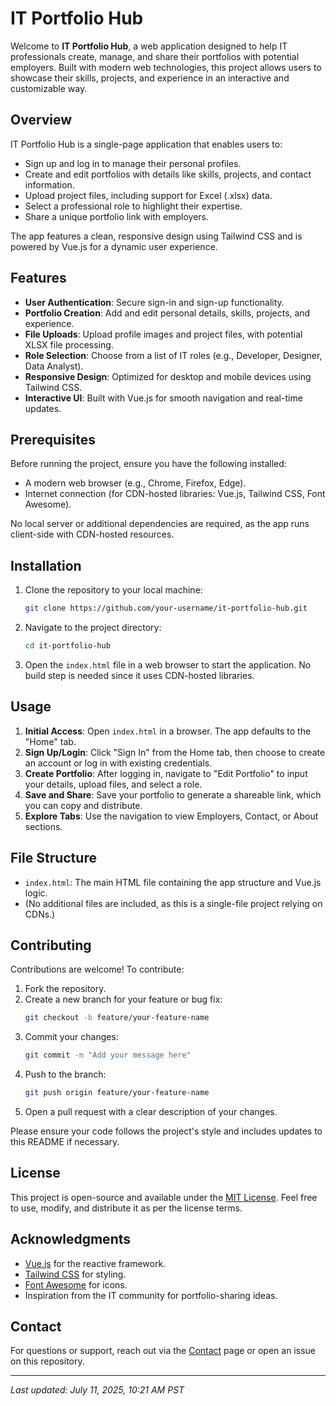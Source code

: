 # IT Portfolio Hub

Welcome to **IT Portfolio Hub**, a web application designed to help IT professionals create, manage, and share their portfolios with potential employers. Built with modern web technologies, this project allows users to showcase their skills, projects, and experience in an interactive and customizable way.

## Overview

IT Portfolio Hub is a single-page application that enables users to:
- Sign up and log in to manage their personal profiles.
- Create and edit portfolios with details like skills, projects, and contact information.
- Upload project files, including support for Excel (.xlsx) data.
- Select a professional role to highlight their expertise.
- Share a unique portfolio link with employers.

The app features a clean, responsive design using Tailwind CSS and is powered by Vue.js for a dynamic user experience.

## Features

- **User Authentication**: Secure sign-in and sign-up functionality.
- **Portfolio Creation**: Add and edit personal details, skills, projects, and experience.
- **File Uploads**: Upload profile images and project files, with potential XLSX file processing.
- **Role Selection**: Choose from a list of IT roles (e.g., Developer, Designer, Data Analyst).
- **Responsive Design**: Optimized for desktop and mobile devices using Tailwind CSS.
- **Interactive UI**: Built with Vue.js for smooth navigation and real-time updates.

## Prerequisites

Before running the project, ensure you have the following installed:
- A modern web browser (e.g., Chrome, Firefox, Edge).
- Internet connection (for CDN-hosted libraries: Vue.js, Tailwind CSS, Font Awesome).

No local server or additional dependencies are required, as the app runs client-side with CDN-hosted resources.

## Installation

1. Clone the repository to your local machine:
   ```bash
   git clone https://github.com/your-username/it-portfolio-hub.git
   ```
2. Navigate to the project directory:
   ```bash
   cd it-portfolio-hub
   ```
3. Open the `index.html` file in a web browser to start the application. No build step is needed since it uses CDN-hosted libraries.

## Usage

1. **Initial Access**: Open `index.html` in a browser. The app defaults to the "Home" tab.
2. **Sign Up/Login**: Click "Sign In" from the Home tab, then choose to create an account or log in with existing credentials.
3. **Create Portfolio**: After logging in, navigate to "Edit Portfolio" to input your details, upload files, and select a role.
4. **Save and Share**: Save your portfolio to generate a shareable link, which you can copy and distribute.
5. **Explore Tabs**: Use the navigation to view Employers, Contact, or About sections.

## File Structure

- `index.html`: The main HTML file containing the app structure and Vue.js logic.
- (No additional files are included, as this is a single-file project relying on CDNs.)

## Contributing

Contributions are welcome! To contribute:

1. Fork the repository.
2. Create a new branch for your feature or bug fix:
   ```bash
   git checkout -b feature/your-feature-name
   ```
3. Commit your changes:
   ```bash
   git commit -m "Add your message here"
   ```
4. Push to the branch:
   ```bash
   git push origin feature/your-feature-name
   ```
5. Open a pull request with a clear description of your changes.

Please ensure your code follows the project's style and includes updates to this README if necessary.

## License

This project is open-source and available under the [MIT License](LICENSE). Feel free to use, modify, and distribute it as per the license terms.

## Acknowledgments

- [Vue.js](https://vuejs.org/) for the reactive framework.
- [Tailwind CSS](https://tailwindcss.com/) for styling.
- [Font Awesome](https://fontawesome.com/) for icons.
- Inspiration from the IT community for portfolio-sharing ideas.

## Contact

For questions or support, reach out via the [Contact](mailto:support@itportfoliohub.com) page or open an issue on this repository.

---

*Last updated: July 11, 2025, 10:21 AM PST*